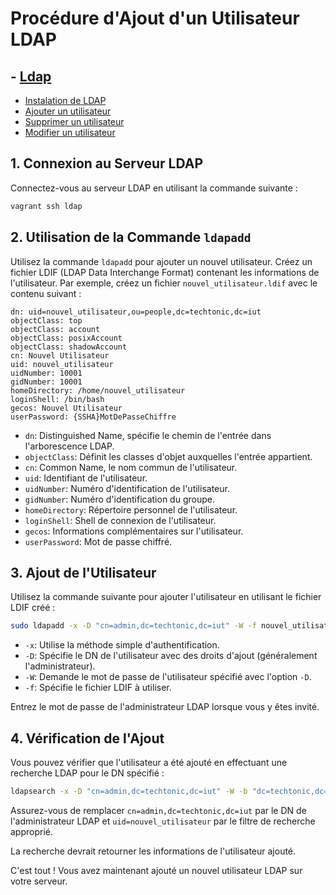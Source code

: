 # Procédure d'Ajout d'un Utilisateur LDAP

## - [Ldap](../equipe-d/projet/infrastructure/réseau_privé/ldap/Procédure/) 
- [Instalation de LDAP ](../equipe-d/projet/infrastructure/réseau_privé/ldap/Procédure/Installation.md) 
- [Ajouter un utilisateur ](../equipe-d/projet/infrastructure/réseau_privé/ldap/Procédure/Add_user.md) 
- [Supprimer un utilisateur ](../equipe-d/projet/infrastructure/réseau_privé/ldap/Procédure/Del_user.md) 
- [Modifier un utilisateur  ](../equipe-d/projet/infrastructure/réseau_privé/ldap/Procédure/Modify_user.md)

## 1. Connexion au Serveur LDAP

Connectez-vous au serveur LDAP en utilisant la commande suivante :

```bash
vagrant ssh ldap
```

## 2. Utilisation de la Commande `ldapadd`

Utilisez la commande `ldapadd` pour ajouter un nouvel utilisateur. Créez un fichier LDIF (LDAP Data Interchange Format) contenant les informations de l'utilisateur. Par exemple, créez un fichier `nouvel_utilisateur.ldif` avec le contenu suivant :

```ldif
dn: uid=nouvel_utilisateur,ou=people,dc=techtonic,dc=iut
objectClass: top
objectClass: account
objectClass: posixAccount
objectClass: shadowAccount
cn: Nouvel Utilisateur
uid: nouvel_utilisateur
uidNumber: 10001
gidNumber: 10001
homeDirectory: /home/nouvel_utilisateur
loginShell: /bin/bash
gecos: Nouvel Utilisateur
userPassword: {SSHA}MotDePasseChiffre
```

- `dn`: Distinguished Name, spécifie le chemin de l'entrée dans l'arborescence LDAP.
- `objectClass`: Définit les classes d'objet auxquelles l'entrée appartient.
- `cn`: Common Name, le nom commun de l'utilisateur.
- `uid`: Identifiant de l'utilisateur.
- `uidNumber`: Numéro d'identification de l'utilisateur.
- `gidNumber`: Numéro d'identification du groupe.
- `homeDirectory`: Répertoire personnel de l'utilisateur.
- `loginShell`: Shell de connexion de l'utilisateur.
- `gecos`: Informations complémentaires sur l'utilisateur.
- `userPassword`: Mot de passe chiffré.

## 3. Ajout de l'Utilisateur

Utilisez la commande suivante pour ajouter l'utilisateur en utilisant le fichier LDIF créé :

```bash
sudo ldapadd -x -D "cn=admin,dc=techtonic,dc=iut" -W -f nouvel_utilisateur.ldif
```

- `-x`: Utilise la méthode simple d'authentification.
- `-D`: Spécifie le DN de l'utilisateur avec des droits d'ajout (généralement l'administrateur).
- `-W`: Demande le mot de passe de l'utilisateur spécifié avec l'option `-D`.
- `-f`: Spécifie le fichier LDIF à utiliser.

Entrez le mot de passe de l'administrateur LDAP lorsque vous y êtes invité.

## 4. Vérification de l'Ajout

Vous pouvez vérifier que l'utilisateur a été ajouté en effectuant une recherche LDAP pour le DN spécifié :

```bash
ldapsearch -x -D "cn=admin,dc=techtonic,dc=iut" -W -b "dc=techtonic,dc=iut" "(uid=nouvel_utilisateur)"
```

Assurez-vous de remplacer `cn=admin,dc=techtonic,dc=iut` par le DN de l'administrateur LDAP et `uid=nouvel_utilisateur` par le filtre de recherche approprié.

La recherche devrait retourner les informations de l'utilisateur ajouté.

C'est tout ! Vous avez maintenant ajouté un nouvel utilisateur LDAP sur votre serveur.
